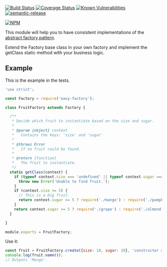 [![Build Status](https://travis-ci.org/e0ipso/easy-factory.svg?branch=master)](https://travis-ci.org/e0ipso/easy-factory)
[![Coverage Status](https://coveralls.io/repos/github/e0ipso/easy-factory/badge.svg?branch=master)](https://coveralls.io/github/e0ipso/easy-factory?branch=master)
[![Known Vulnerabilities](https://snyk.io/test/github/e0ipso/easy-factory/badge.svg)](https://snyk.io/test/github/e0ipso/easy-factory)
[![semantic-release](https://img.shields.io/badge/%20%20%F0%9F%93%A6%F0%9F%9A%80-semantic--release-e10079.svg?style=flat-square)](https://github.com/semantic-release/semantic-release)

[![NPM](https://nodei.co/npm/easy-factory.png)](https://nodei.co/npm/easy-factory/)

This module will help you to have consistent implementations of the [abstract
factory pattern](https://en.wikipedia.org/wiki/Abstract_factory_pattern).

Extend the Factory base class in your own factory and implement the getClass
static method with your business logic.

## Example
This is the example in the tests.

```js
'use strict';

const Factory = require('easy-factory');

class FruitFactory extends Factory {

  /**
   * Decide which fruit to instantiate based on the size and sugar.
   *
   * @param {object} context
   *   Contains the keys: 'size' and 'sugar'.
   *
   * @throws Error
   *   If no fruit could be found.
   *
   * @return {function}
   *   The fruit to instantiate.
   */
  static getClass(context) {
    if (typeof context.size === 'undefined' || typeof context.sugar === 'undefined') {
      throw new Error('Unable to find fruit.');
    }
    if (context.size >= 5) {
      // This is a big fruit.
      return context.sugar >= 5 ? require('./mango') : require('./pumpkin');
    }
    return context.sugar >= 5 ? require('./grape') : require('./almond');
  }

}

module.exports = FruitFactory;
```

Use it:

```js
const fruit = FruitFactory.create({size: 10, sugar: 10}, 'constructor argument');
console.log(fruit.name());
// Outputs 'Mango'.
```
